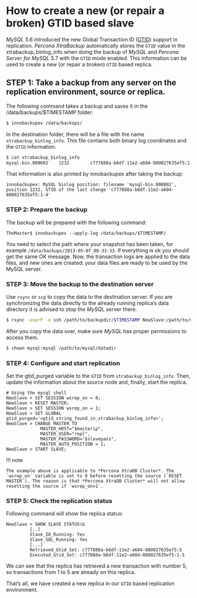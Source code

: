 # How to create a new (or repair a broken) GTID based slave

*MySQL* 5.6 introduced the new Global Transaction ID ([GTID](http://dev.mysql.com/doc/refman/5.6/en/replication-gtids-concepts.html))
support in replication. *Percona XtraBackup* automatically
stores the `GTID` value in the xtrabackup_binlog_info when doing the
backup of *MySQL* and *Percona Server for MySQL* 5.7 with the `GTID` mode enabled. This
information can be used to create a new (or repair a broken) `GTID` based
replica.

## STEP 1: Take a backup from any server on the replication environment, source or replica.

The following command takes a backup and saves it in the /data/backups/$TIMESTAMP folder:

```bash
$ innobackupex /data/backups/
```

In the destination folder, there will be a file with the name
`xtrabackup_binlog_info`. This file contains both binary log coordinates and the `GTID` information.

```bash
$ cat xtrabackup_binlog_info
mysql-bin.000002    1232        c777888a-b6df-11e2-a604-080027635ef5:1-4
```

That information is also printed by innobackupex after taking the backup:

```text
innobackupex: MySQL binlog position: filename 'mysql-bin.000002', position 1232, GTID of the last change 'c777888a-b6df-11e2-a604-080027635ef5:1-4'
```

### STEP 2: Prepare the backup

The backup will be prepared with the following command:

```console
TheMaster$ innobackupex --apply-log /data/backups/$TIMESTAMP/
```

You need to select the path where your snapshot has been taken, for example
`/data/backups/2013-05-07_08-33-33`. If everything is ok you should get the
same OK message. Now, the transaction logs are applied to the data files, and new
ones are created: your data files are ready to be used by the MySQL server.

### STEP 3: Move the backup to the destination server

Use `rsync` or `scp` to copy the data to the destination
server. If you are synchronizing the data directly to the already running replica’s data
directory it is advised to stop the *MySQL* server there.

```bash
$ rsync -avprP -e ssh /path/to/backupdir/$TIMESTAMP NewSlave:/path/to/mysql/
```

After you copy the data over, make sure *MySQL* has proper permissions to access them.

```bash
$ chown mysql:mysql /path/to/mysql/datadir
```

### STEP 4: Configure and start replication

Set the gtid_purged variable to the `GTID` from
`xtrabackup_binlog_info`. Then, update the information about the
source node and, finally, start the replica.

```text
# Using the mysql shell
NewSlave > SET SESSION wsrep_on = 0;
NewSlave > RESET MASTER;
NewSlave > SET SESSION wsrep_on = 1;
NewSlave > SET GLOBAL gtid_purged='<gtid_string_found_in_xtrabackup_binlog_info>';
NewSlave > CHANGE MASTER TO
             MASTER_HOST="$masterip",
             MASTER_USER="repl",
             MASTER_PASSWORD="$slavepass",
             MASTER_AUTO_POSITION = 1;
NewSlave > START SLAVE;
```

!!! note

    The example above is applicable to *Percona XtraDB Cluster*. The `wsrep_on` variable is set to 0 before resetting the source (`RESET MASTER`). The reason is that *Percona XtraDB Cluster* will not allow resetting the source if `wsrep_on=1`.

### STEP 5: Check the replication status

Following command will show the replica status:

```text
NewSlave > SHOW SLAVE STATUS\G
         [..]
         Slave_IO_Running: Yes
         Slave_SQL_Running: Yes
         [...]
         Retrieved_Gtid_Set: c777888a-b6df-11e2-a604-080027635ef5:5
         Executed_Gtid_Set: c777888a-b6df-11e2-a604-080027635ef5:1-5
```

We can see that the replica has retrieved a new transaction with number 5, so
transactions from 1 to 5 are already on this replica.

That’s all, we have created a new replica in our `GTID` based replication environment.
